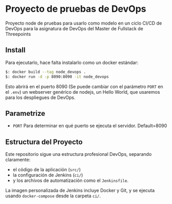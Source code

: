 # Proyecto de pruebas de DevOps

Proyecto node de pruebas para usarlo como modelo en un ciclo CI/CD de DevOps para la asignatura de DevOps del Master de Fullstack de Threepoints

## Install

Para ejecutarlo, hace falta instalarlo como un docker estándar:

```bash
$: docker build --tag node_devops .
$: docker run -d -p 8090:8090 -it node_devops
```

Esto abrirá en el puerto 8090 (Se puede cambiar con el parámetro `PORT` en el `.env`) un webserver genérico de nodejs, un Hello World, que usaremos para los despliegues de DevOps.

## Parametrize

- `PORT` Para determinar en qué puerto se ejecuta el servidor. Default=8090

## Estructura del Proyecto

Este repositorio sigue una estructura profesional DevOps, separando claramente:

- el código de la aplicación (`src/`)
- la configuración de Jenkins (`ci/`)
- y los archivos de automatización como el `Jenkinsfile`.

La imagen personalizada de Jenkins incluye Docker y Git, y se ejecuta usando `docker-compose` desde la carpeta `ci/`.
